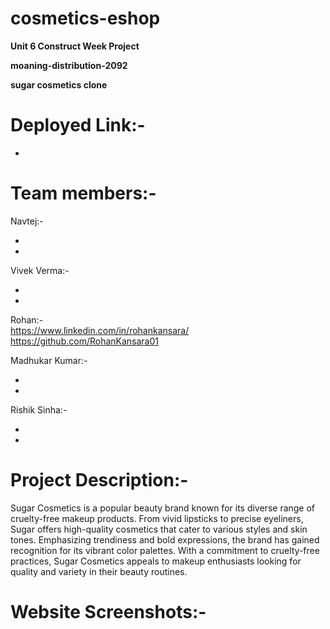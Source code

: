 # cosmetics-eshop

**Unit 6 Construct Week Project**

**moaning-distribution-2092**

**sugar cosmetics clone**

# Deployed Link:-
-

# Team members:-
Navtej:- <br/>
- <br/>
- <br/>

Vivek Verma:- <br/>
- <br/>
- <br/>

Rohan:- <br/>
https://www.linkedin.com/in/rohankansara/  <br/>
https://github.com/RohanKansara01 <br/>

Madhukar Kumar:- <br/>
- <br/>
- <br/>

Rishik Sinha:- <br/>
- <br/>
- <br/>

# Project Description:-
Sugar Cosmetics is a popular beauty brand known for its diverse range of cruelty-free makeup products. From vivid lipsticks to precise eyeliners, Sugar offers high-quality cosmetics that cater to various styles and skin tones. Emphasizing trendiness and bold expressions, the brand has gained recognition for its vibrant color palettes. With a commitment to cruelty-free practices, Sugar Cosmetics appeals to makeup enthusiasts looking for quality and variety in their beauty routines.

# Website Screenshots:-
